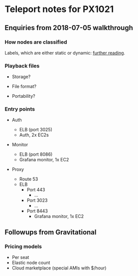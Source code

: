 # Teleport notes for PX1021

## Enquiries from 2018-07-05 walkthrough

### How nodes are classified

Labels, which are either static or dynamic: [further reading](https://gravitational.com/teleport/docs/admin-guide/#labeling-nodes).

### Playback files

- Storage?

- File format?

- Portability?

### Entry points

- Auth
  - ELB (port 3025)
  - Auth, 2x EC2s

- Monitor
  - ELB (port 8086)
  - Grafana monitor, 1x EC2

- Proxy
  - Route 53
  - ELB
    - Port 443
      - ...
    - Port 3023
      - ...
    - Port 8443
      - Grafana monitor, 1x EC2

## Followups from Gravitational

### Pricing models

- Per seat
- Elastic node count
- Cloud marketplace (special AMIs with $/hour)
